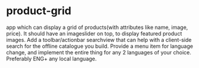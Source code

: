 # product-grid
app which can display a grid of products(with attributes like name, image, price). It should have an imageslider on top, to display featured product images. Add a toolbar/actionbar searchview that can help with a client-side search for the offline catalogue you build. Provide a menu item for language change, and implement the entire thing for any 2 languages of your choice. Preferably ENG+ any local language.

